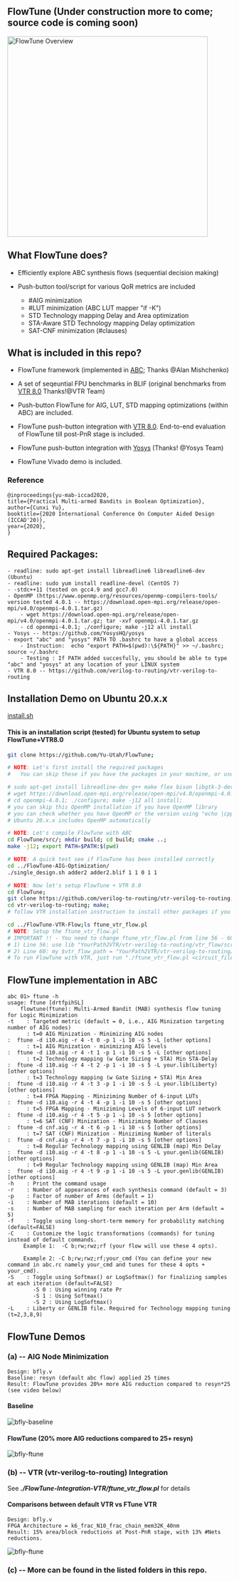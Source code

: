 ## FlowTune (Under construction more to come; source code is coming soon)

<img src="./docs/overview.png" alt="FlowTune Overview" width="450" class="center" /></a>

## What FlowTune does?

- Efficiently explore ABC synthesis flows (sequential decision making)

- Push-button tool/script for various QoR metrics are included

	- #AIG minimization 
	- #LUT minimization (ABC LUT mapper "if -K")
	- STD Technology mapping Delay and Area optimization
	- STA-Aware STD Technology mapping Delay optimization
	- SAT-CNF minimization (#clauses)

## What is included in this repo?

- FlowTune framework (implemented in <a href="https://github.com/berkeley-abc/abc">ABC</a>; Thanks @Alan Mishchenko)

- A set of seqeuntial FPU benchmarks in BLIF (original benchmarks from <a href="https://github.com/verilog-to-routing/vtr-verilog-to-routing">VTR 8.0</a> Thanks!@VTR Team)

- Push-button FlowTune for AIG, LUT, STD mapping optimizations (within ABC) are included.

- FlowTune push-button integration with <a href="https://github.com/verilog-to-routing/vtr-verilog-to-routing">VTR 8.0</a>. End-to-end evaluation of FlowTune till post-PnR stage is included.

- FlowTune push-button integration with <a href="https://github.com/YosysHQ/yosys">Yosys</a> (Thanks! @Yosys Team)

- FlowTune Vivado demo is included.



### Reference 
```shell
@inproceedings{yu-mab-iccad2020,
title={Practical Multi-armed Bandits in Boolean Optimization},
author={Cunxi Yu},
booktitle={2020 International Conference On Computer Aided Design (ICCAD'20)},
year={2020},
}
```

## Required Packages:
	- readline: sudo apt-get install libreadline6 libreadline6-dev (Ubuntu)
	- readline: sudo yum install readline-devel (CentOS 7)
	- -stdc++11 (tested on gcc4.9 and gcc7.0) 
	- OpenMP (https://www.openmp.org/resources/openmp-compilers-tools/ version tested 4.0.1 -- https://download.open-mpi.org/release/open-mpi/v4.0/openmpi-4.0.1.tar.gz)
		- wget https://download.open-mpi.org/release/open-mpi/v4.0/openmpi-4.0.1.tar.gz; tar -xvf openmpi-4.0.1.tar.gz
		- cd openmpi-4.0.1; ./configure; make -j12 all install
	- Yosys -- https://github.com/YosysHQ/yosys
	- export "abc" and "yosys" PATH TO .bashrc to have a global access
		- Instruction:  echo "export PATH=$(pwd):\${PATH}" >> ~/.bashrc; source ~/.bashrc
		- Testing : If PATH added succesfully, you should be able to type "abc" and "yosys" at any location of your LINUX system 
	- VTR 8.0 -- https://github.com/verilog-to-routing/vtr-verilog-to-routing

## Installation Demo on Ubuntu 20.x.x

[install.sh](install.md)

#### This is an installation script (tested) for Ubuntu system to setup FlowTune+VTR8.0

```bash
git clone https://github.com/Yu-Utah/FlowTune;

# NOTE: Let's first install the required packages
# 	You can skip these if you have the packages in your machine, or use different methods to install these packages (e.g., if you use RedHat/CentOS, you will need to use "yum")

# sudo apt-get install libreadline-dev g++ make flex bison libgtk-3-dev;
# wget https://download.open-mpi.org/release/open-mpi/v4.0/openmpi-4.0.1.tar.gz; tar -xvf openmpi-4.0.1.tar.gz
# cd openmpi-4.0.1; ./configure; make -j12 all install;
# you can skip this OpenMP installation if you have OpenMP library
# you can check whether you have OpenMP or the version using "echo |cpp -fopenmp -dM |grep -i open"
# Ubuntu 20.x.x includes OpenMP automatically

# NOTE: Let's compile FlowTune with ABC
cd FlowTune/src/; mkdir build; cd build; cmake ..;
make -j12; export PATH=$PATH:$(pwd)

# NOTE: A quick test see if FlowTune has been installed correctly
cd ../FlowTune-AIG-Optimization/
./single_design.sh adder2 adder2.blif 1 1 0 1 1

# NOTE: Now let's setup FlowTune + VTR 8.0
cd FlowTune;
git clone https://github.com/verilog-to-routing/vtr-verilog-to-routing;
cd vtr-verilog-to-routing; make; 
# follow VTR installation instruction to install other packages if you cannot compile VTR

cd ../FlowTune-VTR-Flow;ls ftune_vtr_flow.pl
# NOTE: Setup the ftune_vtr_flow.pl
# IMPORTANT !! - You need to change ftune_vtr_flow.pl from line 56 - 60 according to your VTR installation
# 1) Line 56: use lib "YourPath2VTR/vtr-verilog-to-routing/vtr_flow/scripts/perl_libs/XML-TreePP-0.41/lib"; (you need the complete path)
# 2) Line 60: my $vtr_flow_path = "YourPath2VTR/vtr-verilog-to-routing/vtr_flow"; (you need the complete path)
# To run FlowTune with VTR, just run "./ftune_vtr_flow.pl <circuit_file> <architecture_file>"	
```

## FlowTune implementation in ABC

	abc 01> ftune -h
	usage: ftune [drtfpihSL]
		flowtune(ftune): Multi-Armed Bandit (MAB) synthesis flow tuning for Logic Minimization
	-t    : Targeted metric (default = 0, i.e., AIG Minization targeting number of AIG nodes)
	      : t=0 AIG Minization - Minimizing AIG nodes                       :  ftune -d i10.aig -r 4 -t 0 -p 1 -i 10 -s 5 -L [other options]
	      : t=1 AIG Minization - minimizing AIG levels                      :  ftune -d i10.aig -r 4 -t 1 -p 1 -i 10 -s 5 -L [other options]
	      : t=2 Technology mapping (w Gate Sizing + STA) Min STA-Delay      :  ftune -d i10.aig -r 4 -t 2 -p 1 -i 10 -s 5 -L your.lib(Liberty) [other options]
	      : t=3 Technology mapping (w Gate Sizing + STA) Min Area           :  ftune -d i10.aig -r 4 -t 3 -p 1 -i 10 -s 5 -L your.lib(Liberty) [other options]
	      : t=4 FPGA Mapping - Miniziming Number of 6-input LUTs            :  ftune -d i10.aig -r 4 -t 4 -p 1 -i 10 -s 5 [other options]
	      : t=5 FPGA Mapping - Miniziming Levels of 6-input LUT network     :  ftune -d i10.aig -r 4 -t 5 -p 1 -i 10 -s 5 [other options]
	      : t=6 SAT (CNF) Minization - Miniziming Number of Clauses         :  ftune -d cnf.aig -r 4 -t 6 -p 1 -i 10 -s 5 [other options]
	      : t=7 SAT (CNF) Minization - Miniziming Number of literals        :  ftune -d cnf.aig -r 4 -t 7 -p 1 -i 10 -s 5 [other options]
	      : t=8 Regular Technology mapping using GENLIB (map) Min Delay     :  ftune -d i10.aig -r 4 -t 8 -p 1 -i 10 -s 5 -L your.genlib(GENLIB) [other options]
	      : t=9 Regular Technology mapping using GENLIB (map) Min Area      :  ftune -d i10.aig -r 4 -t 9 -p 1 -i 10 -s 5 -L your.genlib(GENLIB) [other options]
	-h    : Print the command usage
	-r    : Number of appearances of each synthesis command (default = 3)
	-p    : Factor of number of Arms (default = 1)
	-i    : Number of MAB iterations (default = 10)
	-s    : Number of MAB sampling for each iteration per Arm (default = 5)
	-f    : Toggle using long-short-term memory for probability matching (default=FALSE)
	-C    : Customize the logic transformations (commands) for tuning instead of default commands. 
		 Example 1:  -C b;rw;rwz;rf (your flow will use these 4 opts).
 			
		 Example 2: -C b;rw;rwz;rf;your_cmd (You can define your new command in abc.rc namely your_cmd and tunes for these 4 opts + your_cmd).
	-S    : Toggle using Softmax() or LogSoftmax() for finalizing samples at each iteration (default=FALSE)
		    -S 0 : Using winning rate Pr
		    -S 1 : Using Softmax()
		    -S 2 : Using LogSoftmax()
	-L    : Liberty or GENLIB file. Required for Technology mapping tuning (t=2,3,8,9) 
	
## FlowTune Demos

### (a) -- AIG Node Minimization 
	Design: bfly.v
	Baseline: resyn (default abc flow) applied 25 times
	Result: FlowTune provides 20%+ more AIG reduction compared to resyn*25 
	(see video below)
	
#### Baseline 

<img src="./docs/baseline.gif" alt="bfly-baseline" /></a>

#### FlowTune (20% more AIG reductions compared to 25+ resyn)

<img src="./docs/ftune.gif" alt="bfly-ftune" /></a>

### (b) -- VTR (vtr-verilog-to-routing) Integration

See <b><i>./FlowTune-Integration-VTR/ftune_vtr_flow.pl</i></b> for details

#### Comparisons between default VTR vs FTune VTR 
	Design: bfly.v
	FPGA Architecture = k6_frac_N10_frac_chain_mem32K_40nm
	Result: 15% area/block reductions at Post-PnR stage, with 13% #Nets reductions.

<img src="./docs/vtr-integration-demo.png" alt="bfly-ftune" /></a>


### (c) -- More can be found in the listed folders in this repo.



